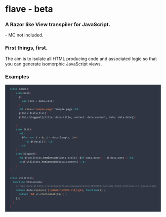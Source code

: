 # flave - beta
### A Razor like View transpiler for JavaScript.
\- MC not included.

### First things, first.
The aim is to isolate all HTML producing code and associated logic so that you can generate isomorphic JavaScript views.


### Examples
![ScreenShot](https://raw.githubusercontent.com/varubi/flave/master/samples/sample.png?raw=true "ScreenShot")

